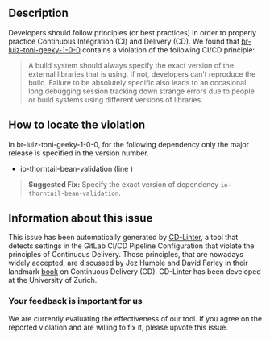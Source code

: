 
## Description
Developers should follow principles (or best practices) in order to properly practice Continuous Integration (CI) and Delivery (CD).
We found that [br-luiz-toni-geeky-1-0-0](https://gitlab.com/luiztoni/geeky/blob/master/.gitlab-ci.yml) contains a violation of the following CI/CD principle:

> A build system should always specify the exact version of the external libraries that is using.
If not, developers can’t reproduce the build. Failure to be absolutely specific also leads to an occasional long debugging session tracking down strange errors due to people or build systems using different versions of libraries.

## How to locate the violation

In br-luiz-toni-geeky-1-0-0, for the following dependency only the major release is specified in the version number.

* io-thorntail-bean-validation (line )

> **Suggested Fix:** Specify the exact version of dependency `io-thorntail-bean-validation`.

## Information about this issue

This issue has been automatically generated by [CD-Linter](https://gitlab.com/Jancso/configuration-analytics), a tool that detects settings in the GitLab CI/CD Pipeline Configuration that violate the principles of Continuous Delivery. Those principles, that are nowadays widely accepted, are discussed by Jez Humble and David Farley in their landmark [book](https://www.oreilly.com/library/view/continuous-delivery-reliable/9780321670250/) on Continuous Delivery (CD). CD-Linter has been developed at the University of Zurich.

### Your feedback is important for us
We are currently evaluating the effectiveness of our tool. If you agree on the reported violation and are willing to fix it, please upvote this issue.
